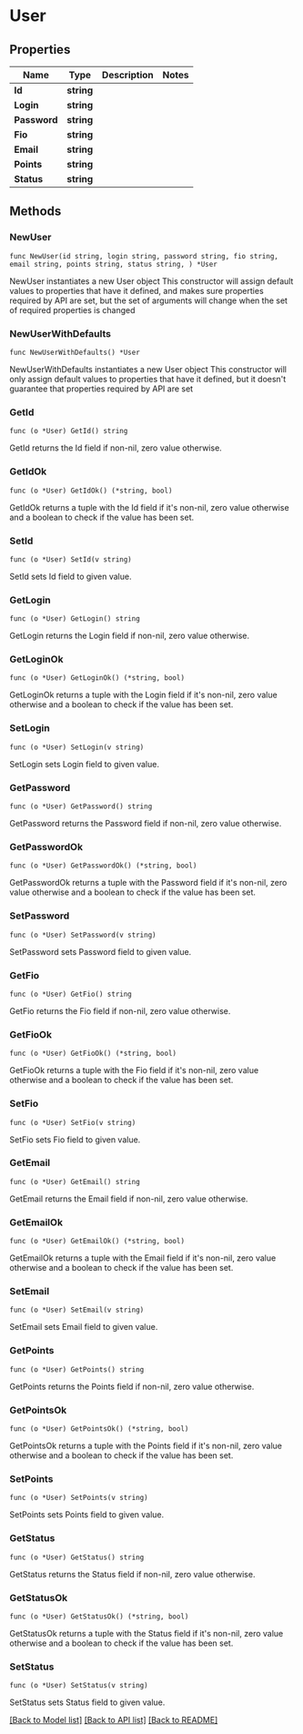 # User

## Properties

Name | Type | Description | Notes
------------ | ------------- | ------------- | -------------
**Id** | **string** |  | 
**Login** | **string** |  | 
**Password** | **string** |  | 
**Fio** | **string** |  | 
**Email** | **string** |  | 
**Points** | **string** |  | 
**Status** | **string** |  | 

## Methods

### NewUser

`func NewUser(id string, login string, password string, fio string, email string, points string, status string, ) *User`

NewUser instantiates a new User object
This constructor will assign default values to properties that have it defined,
and makes sure properties required by API are set, but the set of arguments
will change when the set of required properties is changed

### NewUserWithDefaults

`func NewUserWithDefaults() *User`

NewUserWithDefaults instantiates a new User object
This constructor will only assign default values to properties that have it defined,
but it doesn't guarantee that properties required by API are set

### GetId

`func (o *User) GetId() string`

GetId returns the Id field if non-nil, zero value otherwise.

### GetIdOk

`func (o *User) GetIdOk() (*string, bool)`

GetIdOk returns a tuple with the Id field if it's non-nil, zero value otherwise
and a boolean to check if the value has been set.

### SetId

`func (o *User) SetId(v string)`

SetId sets Id field to given value.


### GetLogin

`func (o *User) GetLogin() string`

GetLogin returns the Login field if non-nil, zero value otherwise.

### GetLoginOk

`func (o *User) GetLoginOk() (*string, bool)`

GetLoginOk returns a tuple with the Login field if it's non-nil, zero value otherwise
and a boolean to check if the value has been set.

### SetLogin

`func (o *User) SetLogin(v string)`

SetLogin sets Login field to given value.


### GetPassword

`func (o *User) GetPassword() string`

GetPassword returns the Password field if non-nil, zero value otherwise.

### GetPasswordOk

`func (o *User) GetPasswordOk() (*string, bool)`

GetPasswordOk returns a tuple with the Password field if it's non-nil, zero value otherwise
and a boolean to check if the value has been set.

### SetPassword

`func (o *User) SetPassword(v string)`

SetPassword sets Password field to given value.


### GetFio

`func (o *User) GetFio() string`

GetFio returns the Fio field if non-nil, zero value otherwise.

### GetFioOk

`func (o *User) GetFioOk() (*string, bool)`

GetFioOk returns a tuple with the Fio field if it's non-nil, zero value otherwise
and a boolean to check if the value has been set.

### SetFio

`func (o *User) SetFio(v string)`

SetFio sets Fio field to given value.


### GetEmail

`func (o *User) GetEmail() string`

GetEmail returns the Email field if non-nil, zero value otherwise.

### GetEmailOk

`func (o *User) GetEmailOk() (*string, bool)`

GetEmailOk returns a tuple with the Email field if it's non-nil, zero value otherwise
and a boolean to check if the value has been set.

### SetEmail

`func (o *User) SetEmail(v string)`

SetEmail sets Email field to given value.


### GetPoints

`func (o *User) GetPoints() string`

GetPoints returns the Points field if non-nil, zero value otherwise.

### GetPointsOk

`func (o *User) GetPointsOk() (*string, bool)`

GetPointsOk returns a tuple with the Points field if it's non-nil, zero value otherwise
and a boolean to check if the value has been set.

### SetPoints

`func (o *User) SetPoints(v string)`

SetPoints sets Points field to given value.


### GetStatus

`func (o *User) GetStatus() string`

GetStatus returns the Status field if non-nil, zero value otherwise.

### GetStatusOk

`func (o *User) GetStatusOk() (*string, bool)`

GetStatusOk returns a tuple with the Status field if it's non-nil, zero value otherwise
and a boolean to check if the value has been set.

### SetStatus

`func (o *User) SetStatus(v string)`

SetStatus sets Status field to given value.



[[Back to Model list]](../README.md#documentation-for-models) [[Back to API list]](../README.md#documentation-for-api-endpoints) [[Back to README]](../README.md)


